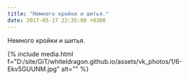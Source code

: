 ```yaml
---
title: "Немного кройки и шитья."
date: 2017-05-17 22:35:00 +0300
---
```


Немного кройки и шитья.

{% include media.html f="D:/site/GiT/whiteldragon.github.io/assets/vk_photos/1/6-Ekv5GUUNM.jpg" alt="" %}
